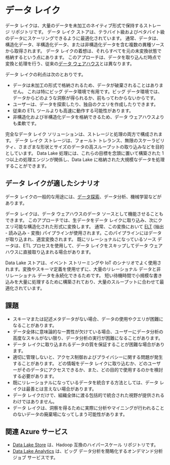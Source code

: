 # <a name="data-lakes"></a>データ レイク

データ レイクは、大量のデータを未加工のネイティブ形式で保持するストレージ リポジトリです。 データ レイク ストアは、テラバイト級およびペタバイト級のデータにスケーリングできるように最適化されています。 通常、データは、構造化データ、半構造化データ、または非構造化データを含む複数の異種ソースから取得されます。 データ レイクの着想は、それらすべてを元の未変換状態で格納するという点にあります。 このアプローチは、データを取り込んだ時点で変換と処理を行う、従来の[データ ウェアハウス](../relational-data/data-warehousing.md)とは異なります。

データ レイクの利点は次のとおりです。

- データは未加工の形式で格納されるため、データが破棄されることはありません。 これは特にビッグ データ環境で有用です。ビッグ データ環境では、データからどのような洞察が得られるか、前もってわからないからです。
- ユーザーは、データを探索したり、独自のクエリを作成したりできます。
- 従来の ETL ツールよりも高速に動作する可能性があります。
- 非構造化および半構造化データを格納できるため、データ ウェアハウスよりも柔軟です。 

完全なデータ レイク ソリューションは、ストレージと処理の両方で構成されます。 データ レイク ストレージは、フォールト トレランス、無限のスケーラビリティ、さまざまな形状とサイズのデータ​​の高スループットの取り込みなどを目的としています。 Data Lake 処理には、これらの目標を念頭に置いて構築された 1 つ以上の処理エンジンが関係し、Data Lake に格納された大規模なデータを処理することができます。

## <a name="when-to-use-a-data-lake"></a>データ レイクが適したシナリオ

データ レイクの一般的な用途には、[データ探索](./interactive-data-exploration.md)、データ分析、機械学習などがあります。 

データ レイクは、データ ウェアハウスのデータ ソースとして機能させることもできます。 このアプローチでは、生データをデータ レイクに取り込み、次にクエリ可能な構造化された形式に変換します。 通常、この変換において [ELT](../relational-data/etl.md#extract-load-and-transform-elt) (抽出 - 読み込み - 変換) パイプラインが使用されます。このパイプラインにはデータが取り込まれ、適宜変換されます。 既にリレーショナルになっているソース データは、ETL プロセスを使用して、データ レイクをスキップしてデータ ウェアハウスに直接取り込まれる場合があります。

Data Lake ストアは、イベント ストリーミングや IoT のシナリオでよく使用されます。変換やスキーマ定義を使用せずに、大量のリレーショナル データと非リレーショナル データを永続化できるためです。 短い待機時間で小規模な書き込みを大量に処理するために構築されており、大量のスループットに合わせて最適化されています。

## <a name="challenges"></a>課題

- スキーマまたは記述メタデータがない場合、データの使用やクエリが困難になることがあります。
- データ全体に意味論的な一貫性が欠けている場合、ユーザーにデータ分析の高度なスキルがない限り、データ分析の実行が困難になることがあります。
- データ レイクに取り込まれるデータの質を保証することが困難な場合があります。 
- 適切に管理しないと、アクセス制御およびプライバシーに関する問題が発生することがあります。 どの情報をデータ レイクに取り込むか、どのユーザーがそのデータにアクセスできるか、また、どの目的で使用するのかを検討する必要があります。
- 既にリレーショナルになっているデータを統合する方法としては、データ レイクは最善とは言えない場合があります。
- データ レイクだけで、組織全体に渡る包括的で統合された視野が提供されるわけではありません。 
- データ レイクは、洞察を得るために実際に分析やマイニングが行われることのないデータの廃棄場になってしまう可能性があります。

## <a name="relevant-azure-services"></a>関連 Azure サービス

- [Data Lake Store](/azure/data-lake-store/) は、Hadoop 互換のハイパースケール リポジトリです。
- [Data Lake Analytics](/azure/data-lake-analytics/) は、ビッグ データ分析を簡略化するオンデマンド分析ジョブ サービスです。

